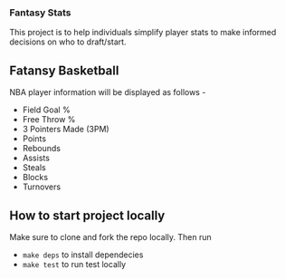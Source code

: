 ### Fantasy Stats

This project is to help individuals simplify player stats to make informed decisions on who to draft/start.

## Fatansy Basketball

NBA player information will be displayed as follows - 

- Field Goal %
- Free Throw %
- 3 Pointers Made (3PM)
- Points
- Rebounds
- Assists
- Steals
- Blocks
- Turnovers

## How to start project locally

Make sure to clone and fork the repo locally. Then run

- `make deps` to install dependecies
- `make test` to run test locally